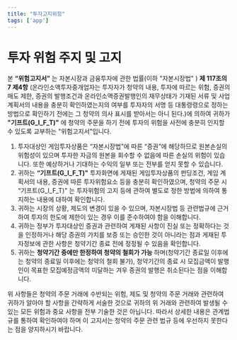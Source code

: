 ```yaml
---
title: "투자고지위험"
tags: ['app']
---
```


# 투자 위험 주지 및 고지

본 __“위험고지서”__ 는 자본시장과 금융투자에 관한 법률(이하 "자본시장법" ) __제 117조의7 제4항__ (온라인소액투자중개업자는 투자자가 청약의 내용, 투자에 따르는 위험, 증권의 매도 제한, 증권의 발행조건과 온라인소액증권발행인의 재무상태가 기재된 서류 및 사업계획서의 내용을 충분히 확인하였는지의 여부를 투자자의 서명 등 대통령령으로 정하는 방법으로 확인하기 전에는 그 청약의 의사 표시를 받아서는 아니 된다.)에 의하여 귀하가 __"기프트(G_I_F_T)"__ 에 청약의 주문을 하기 전에 투자의 위험을 사전에 충분히 인지할 수 있도록 교부하는 "위험고지서"입니다.
1. 투자대상인 게임투자상품은 “자본시장법”에 따른 “증권”에 해당하므로 원본손실의 위험성이 있으며 투자한 자금의 원본을 회수할 수 없음에 따른 손실의 위험이 있습니다. 또한 예상하거나 기대하는 수익의 일부 또는 전부를 얻지 못할 수 있습니다.
2. 귀하는 __“기프트(G_I_F_T)"__  투자화면에 게재된 게임투자상품의 펀딩조건, 게임 계획서의 내용, 증권에 따른 투자위험요소 등을 충분히 확인하였으며, 청약의 주문 시 “기프트(G_I_F_T)" 는 투자위험의 고지 등에 관하여 별도로 정한 방법에 의하여 통지하는 내용에 대하여 확인합니다. 
3. 귀하는 시장의 상황, 제도의 변경이 있을 수 있으며, 자본시장법 등 관련법규에 근거하여 투자의 한도에 제한이 있는 경우 이를 준수하여야 함을 이해합니다.
4. 귀하는 정부가 투자대상인 증권과 관련하여 게재된 사항이 진실 또는 정확하다는 것을 인정하거나 해당 증권의 가치를 보증 또는 승인한 것이 아니라는 점과 게재된 투자정보에 관한 사항은 청약기간 종료 전에 정정될 수 있음을 확인합니다. 
5. 귀하는 __청약기간 중에만 한정하여 청약의 철회가 가능__ 하며(청약기간 종료일 이후에는 청약의 종료일 이후에는 청약의 철회 불가), 청약기간의 종료 시 모집금액이 발행인이 목표한 모집예정금액의 미달하는 겨우 증권의 발행은 취소된다는 점을 이해합니다.

위 사항들은 청약의 주문 거래에 수반되는 위험, 제도 및 청약의 주문 거래와 관련하여 귀하가 알아야 할 사항을 간략하게 서술한 것으로 귀하의 위 거래와 관련하여 발생될 수 있는 모든 위험과 중요 사항을 전부 기술한 것은 아닙니다. 따라서 상세한 내용은 관계법규를 통하여 확인하여야 하며 이 고지서는 청약의 주문 관련 법규 등에 우선하지 못한다는 점을 양지하시기 바랍니다.